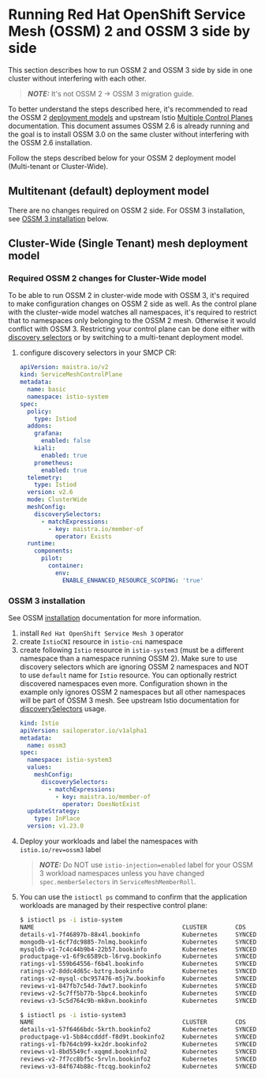 # Running Red Hat OpenShift Service Mesh (OSSM) 2 and OSSM 3 side by side
This section describes how to run OSSM 2 and OSSM 3 side by side in one cluster without interfering with each other.
> **_NOTE:_** It's not OSSM 2 -> OSSM 3 migration guide.

To better understand the steps described here, it's recommended to read the OSSM 2 [deployment models](https://docs.redhat.com/en/documentation/openshift_container_platform/4.17/html/service_mesh/service-mesh-2-x#ossm-deployment-models) and upstream Istio [Multiple Control Planes](https://istio.io/latest/docs/setup/install/multiple-controlplanes/) documentation. This document assumes OSSM 2.6 is already running and the goal is to install OSSM 3.0 on the same cluster without interfering with the OSSM 2.6 installation.

Follow the steps described below for your OSSM 2 deployment model (Multi-tenant or Cluster-Wide).

## Multitenant (default) deployment model
There are no changes required on OSSM 2 side. For OSSM 3 installation, see  [OSSM 3 installation](#ossm-3-installation) below.

## Cluster-Wide (Single Tenant) mesh deployment model
### Required OSSM 2 changes for Cluster-Wide model
To be able to run OSSM 2 in cluster-wide mode with OSSM 3, it's required to make configuration changes on OSSM 2 side as well.
As the control plane with the cluster-wide model watches all namespaces, it's required to restrict that to namespaces only belonging to the OSSM 2 mesh. Otherwise it would conflict with OSSM 3. Restricting your control plane can be done either with [discovery selectors](https://docs.redhat.com/en/documentation/openshift_container_platform/4.17/html/service_mesh/service-mesh-2-x#ossm-excluding-namespaces-from-cluster-wide-mesh-console_ossm-deployment-models) or by switching to a multi-tenant deployment model.
1. configure discovery selectors in your SMCP CR:
    ```yaml
    apiVersion: maistra.io/v2
    kind: ServiceMeshControlPlane
    metadata:
      name: basic
      namespace: istio-system
    spec:
      policy:
        type: Istiod
      addons:
        grafana:
          enabled: false
        kiali:
          enabled: true
        prometheus:
          enabled: true
      telemetry:
        type: Istiod
      version: v2.6
      mode: ClusterWide
      meshConfig:
        discoverySelectors:
          - matchExpressions:
            - key: maistra.io/member-of
              operator: Exists
      runtime:
        components:
          pilot:
            container:
              env:
                ENABLE_ENHANCED_RESOURCE_SCOPING: 'true'
    ```

### OSSM 3 installation
See OSSM [installation](https://docs.openshift.com/service-mesh/3.0.0tp1/install/ossm-installing-openshift-service-mesh.html) documentation for more information.
1. install `Red Hat OpenShift Service Mesh 3` operator
1. create `IstioCNI` resource in `istio-cni` namespace
1. create following `Istio` resource in `istio-system3` (must be a different namespace than a namespace running OSSM 2). Make sure to use discovery selectors which are ignoring OSSM 2 namespaces and NOT to use `default` name for `Istio` resource. You can optionally restrict discovered namespaces even more. Configuration shown in the example only ignores OSSM 2 namespaces but all other namespaces will be part of OSSM 3 mesh. See upstream Istio documentation for [discoverySelectors](https://istio.io/v1.19/docs/setup/install/multiple-controlplanes/) usage.
    ```yaml
    kind: Istio
    apiVersion: sailoperator.io/v1alpha1
    metadata:
      name: ossm3
    spec:
      namespace: istio-system3
      values:
        meshConfig:
          discoverySelectors:
            - matchExpressions:
              - key: maistra.io/member-of
                operator: DoesNotExist
      updateStrategy:
        type: InPlace
      version: v1.23.0
    ```
1. Deploy your workloads and label the namespaces with `istio.io/rev=ossm3` label
    > **_NOTE:_** Do NOT use `istio-injection=enabled` label for your OSSM 3 workload namespaces unless you have changed `spec.memberSelectors` in `ServiceMeshMemberRoll`.
1. You can use the `istioctl ps` command to confirm that the application workloads are managed by their respective control plane:
    ```sh
    $ istioctl ps -i istio-system
    NAME                                          CLUSTER        CDS        LDS        EDS        RDS        ECDS         ISTIOD                                          VERSION
    details-v1-7f46897b-88x4l.bookinfo            Kubernetes     SYNCED     SYNCED     SYNCED     SYNCED     NOT SENT     istiod-install-istio-system-bd58bdcd5-2htkf     1.20.8
    mongodb-v1-6cf7dc9885-7nlmq.bookinfo          Kubernetes     SYNCED     SYNCED     SYNCED     SYNCED     NOT SENT     istiod-install-istio-system-bd58bdcd5-2htkf     1.20.8
    mysqldb-v1-7c4c44b9b4-22b57.bookinfo          Kubernetes     SYNCED     SYNCED     SYNCED     SYNCED     NOT SENT     istiod-install-istio-system-bd58bdcd5-2htkf     1.20.8
    productpage-v1-6f9c6589cb-l6rvg.bookinfo      Kubernetes     SYNCED     SYNCED     SYNCED     SYNCED     NOT SENT     istiod-install-istio-system-bd58bdcd5-2htkf     1.20.8
    ratings-v1-559b64556-f6b4l.bookinfo           Kubernetes     SYNCED     SYNCED     SYNCED     SYNCED     NOT SENT     istiod-install-istio-system-bd58bdcd5-2htkf     1.20.8
    ratings-v2-8ddc4d65c-bztrg.bookinfo           Kubernetes     SYNCED     SYNCED     SYNCED     SYNCED     NOT SENT     istiod-install-istio-system-bd58bdcd5-2htkf     1.20.8
    ratings-v2-mysql-cbc957476-m5j7w.bookinfo     Kubernetes     SYNCED     SYNCED     SYNCED     SYNCED     NOT SENT     istiod-install-istio-system-bd58bdcd5-2htkf     1.20.8
    reviews-v1-847fb7c54d-7dwt7.bookinfo          Kubernetes     SYNCED     SYNCED     SYNCED     SYNCED     NOT SENT     istiod-install-istio-system-bd58bdcd5-2htkf     1.20.8
    reviews-v2-5c7ff5b77b-5bpc4.bookinfo          Kubernetes     SYNCED     SYNCED     SYNCED     SYNCED     NOT SENT     istiod-install-istio-system-bd58bdcd5-2htkf     1.20.8
    reviews-v3-5c5d764c9b-mk8vn.bookinfo          Kubernetes     SYNCED     SYNCED     SYNCED     SYNCED     NOT SENT     istiod-install-istio-system-bd58bdcd5-2htkf     1.20.8
    ```
    ```sh
    $ istioctl ps -i istio-system3
    NAME                                          CLUSTER        CDS                LDS                EDS                RDS                ECDS        ISTIOD                            VERSION
    details-v1-57f6466bdc-5krth.bookinfo2         Kubernetes     SYNCED (2m40s)     SYNCED (2m40s)     SYNCED (2m34s)     SYNCED (2m40s)     IGNORED     istiod-ossm3-5b46b6b8cb-gbjx6     1.23.0
    productpage-v1-5b84ccdddf-f8d9t.bookinfo2     Kubernetes     SYNCED (2m39s)     SYNCED (2m39s)     SYNCED (2m34s)     SYNCED (2m39s)     IGNORED     istiod-ossm3-5b46b6b8cb-gbjx6     1.23.0
    ratings-v1-fb764cb99-kx2dr.bookinfo2          Kubernetes     SYNCED (2m40s)     SYNCED (2m40s)     SYNCED (2m34s)     SYNCED (2m40s)     IGNORED     istiod-ossm3-5b46b6b8cb-gbjx6     1.23.0
    reviews-v1-8bd5549cf-xqqmd.bookinfo2          Kubernetes     SYNCED (2m40s)     SYNCED (2m40s)     SYNCED (2m34s)     SYNCED (2m40s)     IGNORED     istiod-ossm3-5b46b6b8cb-gbjx6     1.23.0
    reviews-v2-7f7cc8bf5c-5rvln.bookinfo2         Kubernetes     SYNCED (2m40s)     SYNCED (2m40s)     SYNCED (2m34s)     SYNCED (2m40s)     IGNORED     istiod-ossm3-5b46b6b8cb-gbjx6     1.23.0
    reviews-v3-84f674b88c-ftcqg.bookinfo2         Kubernetes     SYNCED (2m40s)     SYNCED (2m40s)     SYNCED (2m34s)     SYNCED (2m40s)     IGNORED     istiod-ossm3-5b46b6b8cb-gbjx6     1.23.0
    ```